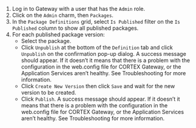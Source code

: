 
1. Log in to Gateway with a user that has the `Admin` role.
1. Click on the `Admin` charm, then `Packages`.
1. In the `Package Definitions` grid, select `Is Published` filter on the `Is Published` column to show all published packages.
1. For each published package version:
    * Select the package.
    * Click  `Unpublish` at the bottom of the `Definition` tab and click `Unpublish` on the confirmation pop-up dialog. A success message should appear. If it doesn’t it means that there is a problem with the configuration in the web.config file for CORTEX Gateway, or the Application Services aren’t healthy. See Troubleshooting for more information.
    * Click `Create New Version` then click `Save` and wait for the new version to be created.
    * Click `Publish`. A success message should appear. If it doesn’t it means that there is a problem with the configuration in the web.config file for CORTEX Gateway, or the Application Services aren’t healthy. See Troubleshooting for more information.